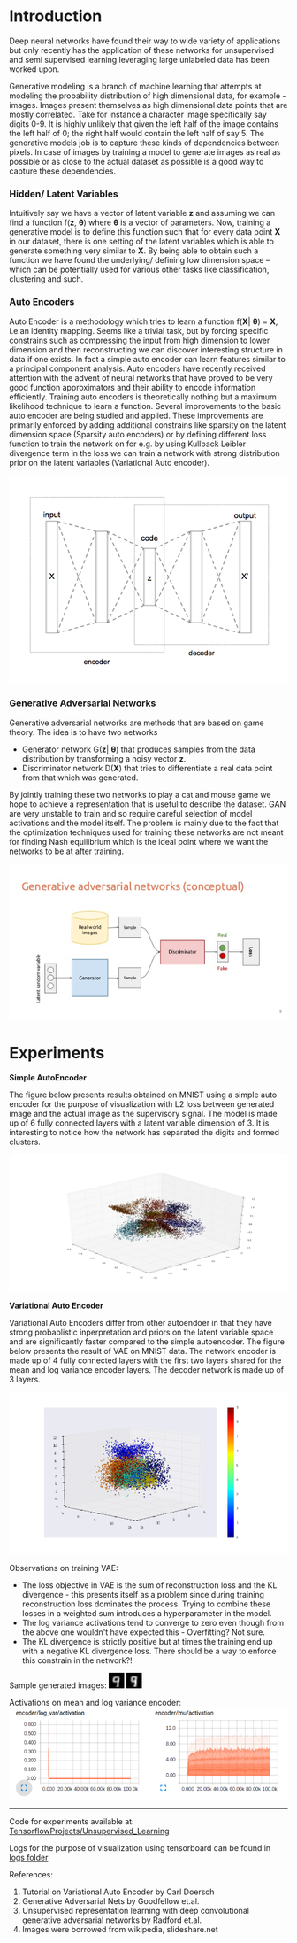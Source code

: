 # Introduction
Deep neural networks have found their way to wide variety of applications but only recently has the application of these networks for unsupervised and semi supervised learning leveraging large unlabeled data has been worked upon.

Generative modeling is a branch of machine learning that attempts at modeling the probability distribution of high dimensional data, for example - images.  Images present themselves as high dimensional data points that are mostly correlated. Take for instance a character image specifically say digits 0-9. It is highly unlikely that given the left half of the image contains the left half of 0; the right half would contain the left half of say 5. The generative models job is to capture these kinds of dependencies between pixels. In case of images by training a model to generate images as real as possible or as close to the actual dataset as possible is a good way to capture these dependencies.

### Hidden/ Latent Variables
Intuitively say we have a vector of latent variable **z** and assuming we can find a function f(**z**, **θ**) where **θ** is a vector of parameters. Now, training a generative model is to define this function such that for every data point **X** in our dataset, there is one setting of the latent variables which is able to generate something very similar to **X**. By being able to obtain such a function we have found the underlying/ defining low dimension space – which can be potentially used for various other tasks like classification, clustering and such.

### Auto Encoders
Auto Encoder is a methodology which tries to learn a function f(**X**| **θ**) = **X**, i.e an identity mapping. Seems like a trivial task, but by forcing specific constrains such as compressing the input from high dimension to lower dimension and then reconstructing we can discover interesting structure in data if one exists. In fact a simple auto encoder can learn features similar to a principal component analysis. Auto encoders have recently received attention with the advent of neural networks that have proved to be very good function approximators and their ability to encode information efficiently. Training auto encoders is theoretically nothing but a maximum likelihood technique to learn a function.
Several improvements to the basic auto encoder are being studied and applied. These improvements are primarily enforced by adding additional constrains like sparsity on the latent dimension space (Sparsity auto encoders) or by defining different loss function to train the network on for e.g. by using Kullback Leibler divergence term in the loss we can train a network with strong distribution prior on the latent variables (Variational Auto encoder). 

![](./images/Autoencoder_structure.png)

### Generative Adversarial Networks
Generative adversarial networks are methods that are based on game theory. The idea is to have two networks
 - Generator network G(**z**| **θ**) that produces samples from the data distribution by transforming a noisy vector **z**. 
 - Discriminator network D(**X**) that tries to differentiate a real data point from that which was generated. 

By jointly training these two networks to play a cat and mouse game we hope to achieve a representation that is useful to describe the dataset.
GAN are very unstable to train and so require careful selection of model activations and the model itself. The problem is mainly due to the fact that the optimization techniques used for training these networks are not meant for finding Nash equilibrium which is the ideal point where we want the networks to be at after training.

![](./images/GAN.jpg)

# Experiments
**Simple AutoEncoder**

The figure below presents results obtained on MNIST using a simple auto encoder for the purpose of visualization with L2 loss between generated image and the actual image as the supervisory signal. The model is made up of 6 fully connected layers with a latent variable dimension of 3. It is interesting to notice how the network has separated the digits and formed clusters. 

![](./logs/MNIST_AutoEncoder_logs/AutoEncoder_20k.png)

**Variational Auto Encoder**

Variational Auto Encoders differ from other autoendoer in that they have strong probablistic inperpretation and priors on the latent variable space and are significantly faster compared to the simple autoencoder. The figure below presents the result of VAE on MNIST data. The network encoder is made up of 4 fully connected layers with the first two layers shared for the mean and log variance encoder layers. The decoder network is made up of 3 layers.

![](./logs/MNIST_VAE_logs_1/MNIST_VAE_log.png)

Observations on training VAE:
 - The loss objective in VAE is the sum of reconstruction loss and the KL divergence - this presents itself as a problem since during training reconstruction loss dominates the process. Trying to combine these losses in a weighted sum introduces a hyperparameter in the model.
 - The log variance activations tend to converge to zero even though from the above one wouldn't have expected this - Overfitting? Not sure.
 - The KL divergence is strictly positive but at times the training end up with a negative KL divergence loss. There should be a way to enforce this constrain in the network?!

Sample generated images:
![](./logs/MNIST_VAE_logs_1/generated_1.png)     ![](./logs/MNIST_VAE_logs_1/generated_2.png)

Activations on mean and log variance encoder:
![](./logs/MNIST_VAE_logs_1/mu_var_gradient.png)
 



-----
Code for experiments available at: [TensorflowProjects/Unsupervised_Learning](https://github.com/shekkizh/TensorflowProjects/tree/master/Unsupervised_learning)

Logs for the purpose of visualization using tensorboard can be found in [logs folder](./logs/)

References: 
 1. Tutorial on Variational Auto Encoder by Carl Doersch 
 2. Generative Adversarial Nets by Goodfellow et.al.
 3. Unsupervised representation learning with deep convolutional generative adversarial networks by Radford et.al.
 4. Images were borrowed from wikipedia, slideshare.net
